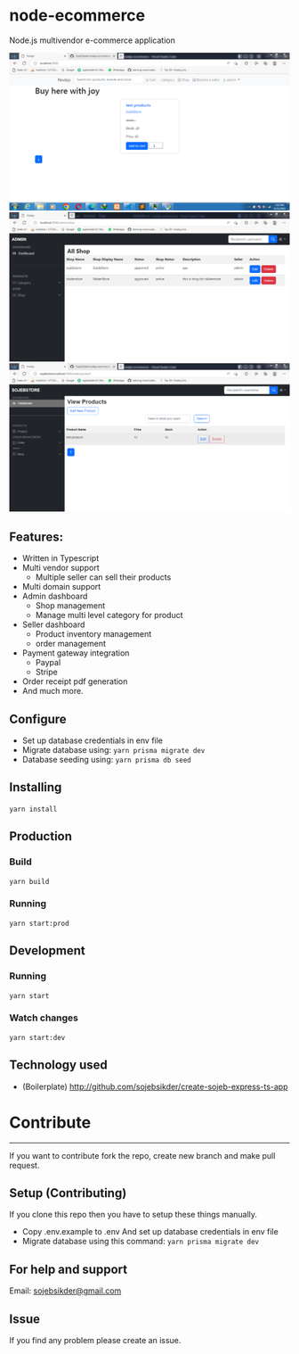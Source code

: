# node-ecommerce

Node.js multivendor e-commerce application

![alt](./ss/home.PNG)
![alt](./ss/admin.PNG)
![alt](./ss/seller-product.PNG)

## Features:

- Written in Typescript
- Multi vendor support
  - Multiple seller can sell their products
- Multi domain support
- Admin dashboard
  - Shop management
  - Manage multi level category for product
- Seller dashboard
  - Product inventory management
  - order management
- Payment gateway integration
  - Paypal
  - Stripe
- Order receipt pdf generation
- And much more.

## Configure

- Set up database credentials in env file
- Migrate database using:
  `yarn prisma migrate dev`
- Database seeding using: `yarn prisma db seed`

## Installing

```
yarn install
```

## Production

### Build

```
yarn build
```

### Running

```
yarn start:prod
```

## Development

### Running

```
yarn start
```

### Watch changes

```
yarn start:dev
```

## Technology used

- (Boilerplate) http://github.com/sojebsikder/create-sojeb-express-ts-app

# Contribute

---

If you want to contribute fork the repo, create new branch and make pull request.

## Setup (Contributing)

If you clone this repo then you have to setup these things manually.

- Copy .env.example to .env And set up database credentials in env file
- Migrate database using this command:
  `yarn prisma migrate dev`

## For help and support

Email: sojebsikder@gmail.com

## Issue

If you find any problem please create an issue.
